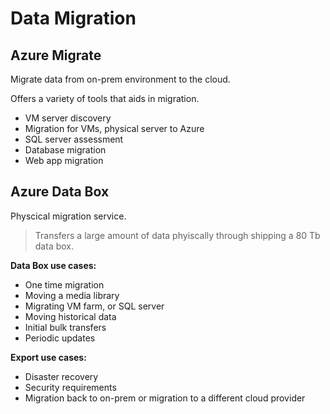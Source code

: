 
# Data Migration

## Azure Migrate

Migrate data from on-prem environment to the cloud.

Offers a variety of tools that aids in migration.
- VM server discovery
- Migration for VMs, physical server to Azure
- SQL server assessment
- Database migration
- Web app migration

## Azure Data Box

Physcical migration service.

> Transfers a large amount of data phyiscally through shipping a 80 Tb data box.

**Data Box use cases:**
- One time migration
- Moving a media library
- Migrating VM farm, or SQL server
- Moving historical data
- Initial bulk transfers
- Periodic updates

**Export use cases:**
- Disaster recovery
- Security requirements
- Migration back to on-prem or migration to a different cloud provider

